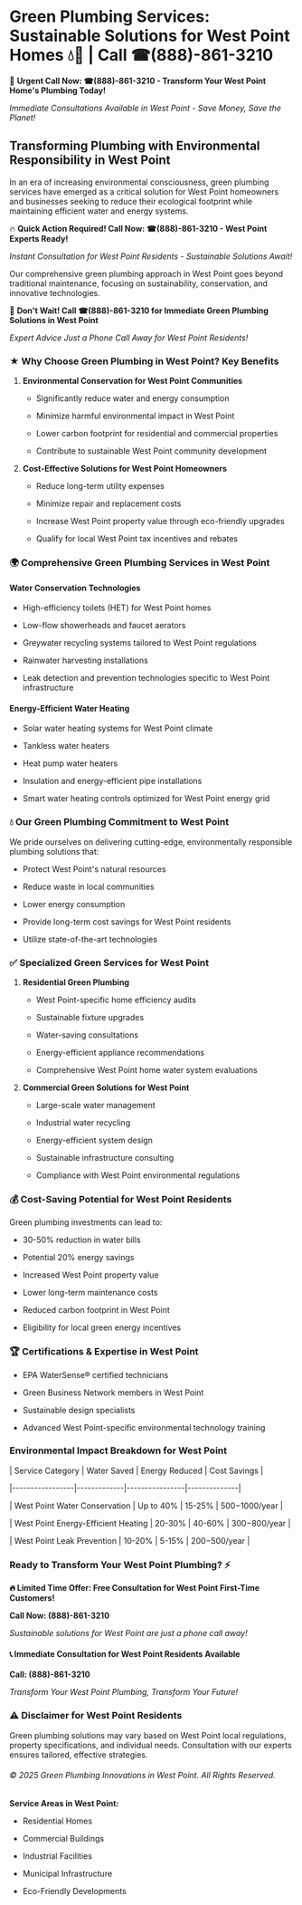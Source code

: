 # Green Plumbing Services: Sustainable Solutions for West Point Homes 💧🌿 | Call ☎(888)-861-3210

🚨 **Urgent Call Now: ☎(888)-861-3210 - Transform Your West Point Home's Plumbing Today!**
*Immediate Consultations Available in West Point - Save Money, Save the Planet!*

## Transforming Plumbing with Environmental Responsibility in West Point

In an era of increasing environmental consciousness, green plumbing services have emerged as a critical solution for West Point homeowners and businesses seeking to reduce their ecological footprint while maintaining efficient water and energy systems. 

🔥 **Quick Action Required! Call Now: ☎(888)-861-3210 - West Point Experts Ready!**
*Instant Consultation for West Point Residents - Sustainable Solutions Await!*

Our comprehensive green plumbing approach in West Point goes beyond traditional maintenance, focusing on sustainability, conservation, and innovative technologies.

🚨 **Don't Wait! Call ☎(888)-861-3210 for Immediate Green Plumbing Solutions in West Point**
*Expert Advice Just a Phone Call Away for West Point Residents!*

### ★ Why Choose Green Plumbing in West Point? Key Benefits

1. **Environmental Conservation for West Point Communities** 
   - Significantly reduce water and energy consumption
   - Minimize harmful environmental impact in West Point
   - Lower carbon footprint for residential and commercial properties
   - Contribute to sustainable West Point community development

2. **Cost-Effective Solutions for West Point Homeowners** 
   - Reduce long-term utility expenses
   - Minimize repair and replacement costs
   - Increase West Point property value through eco-friendly upgrades
   - Qualify for local West Point tax incentives and rebates

### 🌍 Comprehensive Green Plumbing Services in West Point

#### Water Conservation Technologies
- High-efficiency toilets (HET) for West Point homes
- Low-flow showerheads and faucet aerators
- Greywater recycling systems tailored to West Point regulations
- Rainwater harvesting installations
- Leak detection and prevention technologies specific to West Point infrastructure

#### Energy-Efficient Water Heating
- Solar water heating systems for West Point climate
- Tankless water heaters
- Heat pump water heaters
- Insulation and energy-efficient pipe installations
- Smart water heating controls optimized for West Point energy grid

### 💧 Our Green Plumbing Commitment to West Point

We pride ourselves on delivering cutting-edge, environmentally responsible plumbing solutions that:
- Protect West Point's natural resources
- Reduce waste in local communities
- Lower energy consumption
- Provide long-term cost savings for West Point residents
- Utilize state-of-the-art technologies

### ✅ Specialized Green Services for West Point

1. **Residential Green Plumbing**
   - West Point-specific home efficiency audits
   - Sustainable fixture upgrades
   - Water-saving consultations
   - Energy-efficient appliance recommendations
   - Comprehensive West Point home water system evaluations

2. **Commercial Green Solutions for West Point**
   - Large-scale water management
   - Industrial water recycling
   - Energy-efficient system design
   - Sustainable infrastructure consulting
   - Compliance with West Point environmental regulations

### 💰 Cost-Saving Potential for West Point Residents

Green plumbing investments can lead to:
- 30-50% reduction in water bills
- Potential 20% energy savings
- Increased West Point property value
- Lower long-term maintenance costs
- Reduced carbon footprint in West Point
- Eligibility for local green energy incentives

### 🏆 Certifications & Expertise in West Point

- EPA WaterSense® certified technicians
- Green Business Network members in West Point
- Sustainable design specialists
- Advanced West Point-specific environmental technology training

### Environmental Impact Breakdown for West Point

| Service Category | Water Saved | Energy Reduced | Cost Savings |
|-----------------|-------------|----------------|--------------|
| West Point Water Conservation | Up to 40% | 15-25% | $500-$1000/year |
| West Point Energy-Efficient Heating | 20-30% | 40-60% | $300-$800/year |
| West Point Leak Prevention | 10-20% | 5-15% | $200-$500/year |

### Ready to Transform Your West Point Plumbing? ⚡

**🔥 Limited Time Offer: Free Consultation for West Point First-Time Customers!**

**Call Now: (888)-861-3210**
*Sustainable solutions for West Point are just a phone call away!*

#### 📞 Immediate Consultation for West Point Residents Available

**Call: (888)-861-3210**
*Transform Your West Point Plumbing, Transform Your Future!*

### ⚠️ Disclaimer for West Point Residents

Green plumbing solutions may vary based on West Point local regulations, property specifications, and individual needs. Consultation with our experts ensures tailored, effective strategies.

###### © 2025 Green Plumbing Innovations in West Point. All Rights Reserved.

**Service Areas in West Point:** 
- Residential Homes
- Commercial Buildings
- Industrial Facilities
- Municipal Infrastructure
- Eco-Friendly Developments
